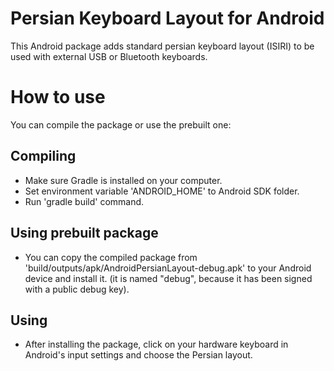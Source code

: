 # Persian Keyboard Layout for Android

This Android package adds standard persian keyboard layout (ISIRI) to be used with external USB or Bluetooth keyboards.

# How to use
You can compile the package or use the prebuilt one:

## Compiling
* Make sure Gradle is installed on your computer.
* Set environment variable 'ANDROID_HOME' to Android SDK folder.
* Run 'gradle build' command.

## Using prebuilt package
* You can copy the compiled package from 'build/outputs/apk/AndroidPersianLayout-debug.apk' to your Android device and install it. (it is named "debug", because it has been signed with a public debug key).

## Using
* After installing the package, click on your hardware keyboard in Android's input settings and choose the Persian layout.
